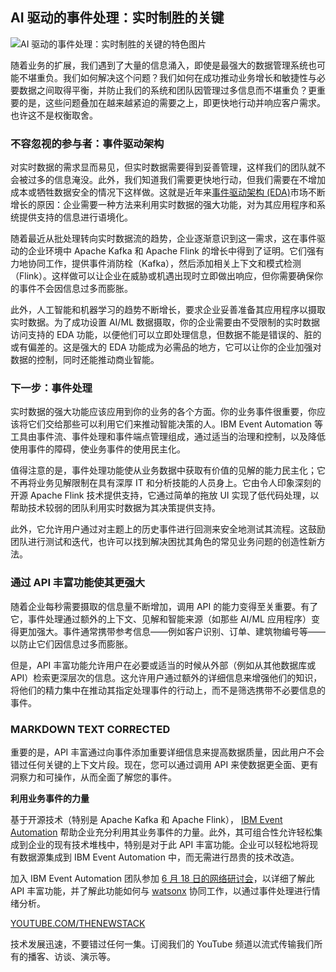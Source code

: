 ## AI 驱动的事件处理：实时制胜的关键

![AI 驱动的事件处理：实时制胜的关键的特色图片](https://cdn.thenewstack.io/media/2024/05/66fe66db-data-1024x682.jpg)

随着业务的扩展，我们遇到了大量的信息涌入，即使是最强大的数据管理系统也可能不堪重负。我们如何解决这个问题？我们如何在成功推动业务增长和敏捷性与必要数据之间取得平衡，并防止我们的系统和团队因管理过多信息而不堪重负？更重要的是，这些问题叠加在越来越紧迫的需要之上，即更快地行动并响应客户需求。也许这不是权衡取舍。

### 不容忽视的参与者：事件驱动架构

对实时数据的需求显而易见，但实时数据需要得到妥善管理，这样我们的团队就不会被过多的信息淹没。此外，我们知道我们需要更快地行动，但我们需要在不增加成本或牺牲数据安全的情况下这样做。这就是近年来[事件驱动架构 (EDA)](https://thenewstack.io/event-driven-architecture-wave-future/)市场不断增长的原因：企业需要一种方法来利用实时数据的强大功能，对为其应用程序和系统提供支持的信息进行语境化。

随着最近从批处理转向实时数据流的趋势，企业逐渐意识到这一需求，这在事件驱动的企业环境中 Apache Kafka 和 Apache Flink 的增长中得到了证明。它们强有力地协同工作，提供事件消防栓（Kafka），然后添加相关上下文和模式检测（Flink）。这样做可以让企业在威胁或机遇出现时立即做出响应，但你需要确保你的事件不会因信息过多而膨胀。

此外，人工智能和机器学习的趋势不断增长，要求企业妥善准备其应用程序以摄取实时数据。为了成功设置 AI/ML 数据摄取，你的企业需要由不受限制的实时数据访问支持的 EDA 功能，以便他们可以立即处理信息，但数据不能是错误的、脏的或有偏差的。这是强大的 EDA 功能成为必需品的地方，它可以让你的企业加强对数据的控制，同时还能推动商业智能。

### 下一步：事件处理

实时数据的强大功能应该应用到你的业务的各个方面。你的业务事件很重要，你应该将它们交给那些可以利用它们来推动智能决策的人。IBM Event Automation 等工具由事件流、事件处理和事件端点管理组成，通过适当的治理和控制，以及降低使用事件的障碍，使业务事件的使用民主化。

值得注意的是，事件处理功能使从业务数据中获取有价值的见解的能力民主化；它不再将业务见解限制在具有深厚 IT 和分析技能的人员身上。它由令人印象深刻的开源 Apache Flink 技术提供支持，它通过简单的拖放 UI 实现了低代码处理，以帮助技术较弱的团队利用实时数据为其决策提供支持。

此外，它允许用户通过对主题上的历史事件进行回测来安全地测试其流程。这鼓励团队进行测试和迭代，也许可以找到解决困扰其角色的常见业务问题的创造性新方法。

### 通过 API 丰富功能使其更强大

随着企业每秒需要摄取的信息量不断增加，调用 API 的能力变得至关重要。有了它，事件处理通过额外的上下文、见解和智能来源（如那些 AI/ML 应用程序）变得更加强大。事件通常携带参考信息——例如客户识别、订单、建筑物编号等——以防止它们因信息过多而膨胀。

但是，API 丰富功能允许用户在必要或适当的时候从外部（例如从其他数据库或 API）检索更深层次的信息。这允许用户通过额外的详细信息来增强他们的知识，将他们的精力集中在推动其指定处理事件的行动上，而不是筛选携带不必要信息的事件。
### MARKDOWN TEXT CORRECTED

重要的是，API 丰富通过向事件添加重要详细信息来提高数据质量，因此用户不会错过任何关键的上下文片段。现在，您可以通过调用 API 来使数据更全面、更有洞察力和可操作，从而全面了解您的事件。

**利用业务事件的力量**

基于开源技术（特别是 Apache Kafka 和 Apache Flink），
[IBM Event Automation](https://www.ibm.com/products/event-automation?utm_medium=Exinfluencer&utm_source=Exinfluencer&utm_content=EAMWW&utm_term=30A7Q&utm_id=apienrichment_thenewstack) 帮助企业充分利用其业务事件的力量。此外，其可组合性允许轻松集成到企业的现有技术堆栈中，特别是对于此 API 丰富功能。企业可以轻松地将现有数据源集成到 IBM Event Automation 中，而无需进行昂贵的技术改造。

加入 IBM Event Automation 团队参加
[6 月 18 日的网络研讨会](https://ibm.webcasts.com/starthere.jsp?utm_medium=Exinfluencer&utm_source=Exinfluencer&utm_content=EAMWW&utm_term=30A7Q&utm_id=webinar_thenewstack&ei=1669566&tp_key=cb4a31c846&_ga=2.267212236.335661670.1716215160-1150692984.1714481500&_gl=1*12d8bo3*_ga*MTE1MDY5Mjk4NC4xNzE0NDgxNTAw*_ga_FYECCCS21D*MTcxNjMxMjY2NC42MC4xLjE3MTYzMTUxMzEuMC4wLjA.)，以详细了解此 API 丰富功能，并了解此功能如何与 [watsonx](https://www.ibm.com/watsonx) 协同工作，以通过事件处理进行情绪分析。

[YOUTUBE.COM/THENEWSTACK](https://youtube.com/thenewstack?sub_confirmation=1)

技术发展迅速，不要错过任何一集。订阅我们的 YouTube
频道以流式传输我们所有的播客、访谈、演示等。